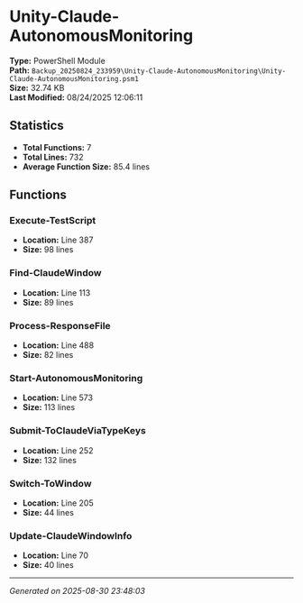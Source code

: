 # Unity-Claude-AutonomousMonitoring

**Type:** PowerShell Module  
**Path:** `Backup_20250824_233959\Unity-Claude-AutonomousMonitoring\Unity-Claude-AutonomousMonitoring.psm1`  
**Size:** 32.74 KB  
**Last Modified:** 08/24/2025 12:06:11  

## Statistics

- **Total Functions:** 7
- **Total Lines:** 732
- **Average Function Size:** 85.4 lines

## Functions


### Execute-TestScript

- **Location:** Line 387
- **Size:** 98 lines

 
### Find-ClaudeWindow

- **Location:** Line 113
- **Size:** 89 lines

 
### Process-ResponseFile

- **Location:** Line 488
- **Size:** 82 lines

 
### Start-AutonomousMonitoring

- **Location:** Line 573
- **Size:** 113 lines

 
### Submit-ToClaudeViaTypeKeys

- **Location:** Line 252
- **Size:** 132 lines

 
### Switch-ToWindow

- **Location:** Line 205
- **Size:** 44 lines

 
### Update-ClaudeWindowInfo

- **Location:** Line 70
- **Size:** 40 lines



---
*Generated on 2025-08-30 23:48:03*
